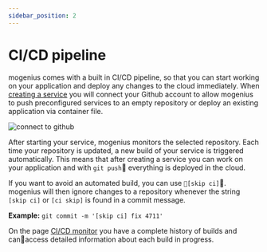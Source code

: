 ```yaml
---
sidebar_position: 2
---
```


# CI/CD pipeline

mogenius comes with a built in CI/CD pipeline, so that you can start working on your application and deploy any changes to the cloud immediately.
When [creating a service](#) you will connect your Github account to allow mogenius to push preconfigured services to an empty repository or deploy an existing application via container file.

![connect to github](https://api.mogenius.com/file/id/88626d92-fa15-4d9e-8598-6a914daa633c)

After starting your service, mogenius monitors the selected repository. Each time your repository is updated, a new build of your service is triggered automatically.
This means that after creating a service you can work on your application and with `git push` everything is deployed in the cloud.

If you want to avoid an automated build, you can use `[skip ci]`. mogenius will then ignore changes to a repository whenever the string `[skip ci]` or `[ci skip]` is found in a commit message.  

**Example:** `git commit -m '[skip ci] fix 4711'`

On the page [CI/CD monitor](#) you have a complete history of builds and canaccess detailed information about each build in progress.